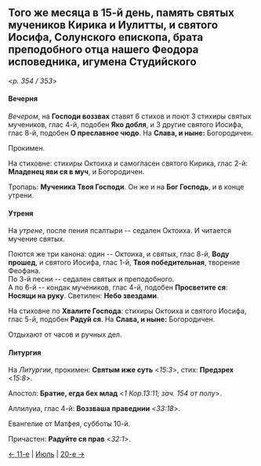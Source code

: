 
## Того же месяца в 15-й день, память святых мучеников Кирика и Иулитты, и святого Иосифа, Солунского епископа, брата преподобного отца нашего Феодора исповедника, игумена Студийского

<*p. 354 / 353*>

#### Вечерня

*Вечером*, на **Господи воззвах** ставят 6 стихов и поют 3 стихиры святых мучеников, глас 4-й, 
подобен **Яко добля**, и 3 другие святого Иосифа, глас 8-й, подобен **О преславное чюдо**. 
На **Слава, и ныне:** Богородичен.  

Прокимен. 

На стиховне: стихиры Октоиха и самогласен святого Кирика, глас 2-й: **Младенец яви ся в муч**, 
и Богородичен. 

Тропарь: **Мученика Твоя Господи**. Он же и на **Бог Господь**, и в конце утрени.   

#### Утреня

На *утрене*, после пения псалтыри -- седален Октоиха. 
И читается мучение святых.

Поются же три канона: один -- Октоиха, и святых, глас 8-й, **Воду прошед**, и святого Иосифа, глас 1-й, 
**Твоя победительная**, творение Феофана.   
По 3-й песни -- седален святых и преподобного.  
А по 6-й -- кондак мучеников, глас 4-й, подобен **Просветите ся**: **Носящи на руку**. 
Светилен: **Небо звездами**. 

На стиховне по **Хвалите Господа**: стихиры Октоиха и святого Иосифа, глас 5-й, подобен **Радуй ся**. 
На **Слава, и ныне:** Богородичен.  

Отдыхают от часов и ручных дел. 

#### Литургия

На *Литургии*, прокимен: **Святым иже суть** <*15:3*>, стих: **Предзрех** <*15:8*>. 

Апостол: **Братие, егда бех млад** <*1 Кор.13:11; зач. 154 от полу*>. 

Аллилуиа, глас 4-й: **Воззваша праведнии** <*33:18*>.
 
Евангелие от Матфея, субботы 10-й. 
 
Причастен: **Радуйте ся прав** <*32:1*>.  

[← 11-е](07_11_AST.ru.md) | [Июль](README.md#15-й) | [20-е →](07_20_AST.ru.md)
